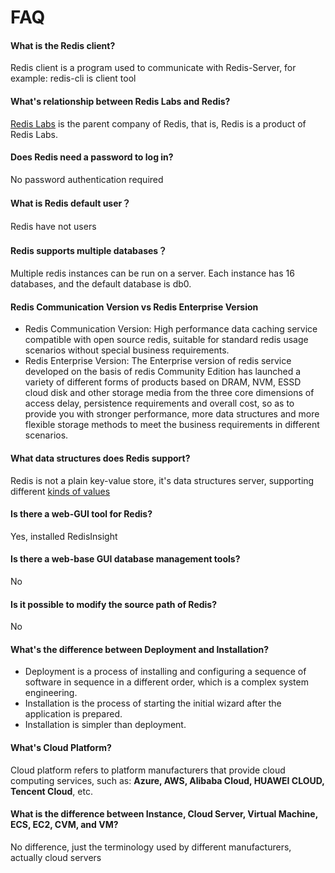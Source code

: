 # FAQ

#### What is the Redis client?

Redis client is a program used to communicate with Redis-Server, for example: redis-cli is client tool

#### What's relationship between Redis Labs and Redis?

[Redis Labs](https://redislabs.com/) is the parent company of Redis, that is, Redis is a product of Redis Labs.

#### Does Redis need a password to log in?

No password authentication required

#### What is Redis default user？

Redis have not users

#### Redis supports multiple databases？

Multiple redis instances can be run on a server. Each instance has 16 databases, and the default database is db0.

#### Redis Communication Version vs Redis Enterprise Version

* Redis Communication Version: High performance data caching service compatible with open source redis, suitable for standard redis usage scenarios without special business requirements.
* Redis Enterprise Version: The Enterprise version of redis service developed on the basis of redis Community Edition has launched a variety of different forms of products based on DRAM, NVM, ESSD cloud disk and other storage media from the three core dimensions of access delay, persistence requirements and overall cost, so as to provide you with stronger performance, more data structures and more flexible storage methods to meet the business requirements in different scenarios.

#### What data structures does Redis support?

Redis is not a plain key-value store, it's data structures server, supporting different [kinds of values](https://redis.io/topics/data-types-intro)

#### Is there a web-GUI tool for Redis?

Yes, installed RedisInsight

#### Is there a web-base GUI database management tools?

No

#### Is it possible to modify the source path of Redis?

No

#### What's the difference between Deployment and Installation?

- Deployment is a process of installing and configuring a sequence of software in sequence in a different order, which is a complex system engineering.  
- Installation is the process of starting the initial wizard after the application is prepared.  
- Installation is simpler than deployment. 

#### What's Cloud Platform?

Cloud platform refers to platform manufacturers that provide cloud computing services, such as: **Azure, AWS, Alibaba Cloud, HUAWEI CLOUD, Tencent Cloud**, etc.

#### What is the difference between Instance, Cloud Server, Virtual Machine, ECS, EC2, CVM, and VM?

No difference, just the terminology used by different manufacturers, actually cloud servers